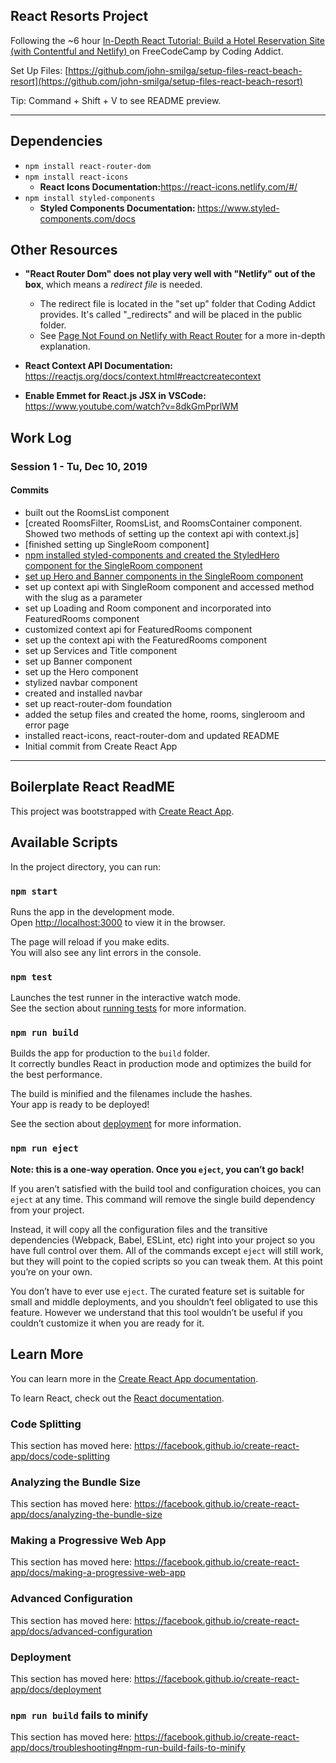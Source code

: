 
## React Resorts Project

Following the ~6 hour [In-Depth React Tutorial: Build a Hotel Reservation Site (with Contentful and Netlify)
](https://www.youtube.com/watch?v=LXJOvkVYQqA) on FreeCodeCamp by Coding Addict.

Set Up Files: [https://github.com/john-smilga/setup-files-react-beach-resort](https://github.com/john-smilga/setup-files-react-beach-resort)

Tip: Command + Shift + V to see README preview.

<hr/>



## Dependencies 

* ```npm install react-router-dom```
* ```npm install react-icons```
    * <strong>React Icons Documentation:</strong>https://react-icons.netlify.com/#/ 
* ```npm install styled-components```
    * <strong>Styled Components Documentation: </strong>https://www.styled-components.com/docs


## Other Resources

* <strong>"React Router Dom" does not play very well with "Netlify" out of the box</strong>, which means  a <em>redirect file</em> is needed.
  * The redirect file is located in the "set up" folder that Coding Addict provides. It's called "_redirects" and will be placed in the public folder.
  * See [Page Not Found on Netlify with React Router](https://sung.codes/blog/2018/12/18/page-not-found-on-netlify-with-react-router/) for a more in-depth explanation.

* <strong>React Context API Documentation: </strong>https://reactjs.org/docs/context.html#reactcreatecontext

* <strong>Enable Emmet for React.js JSX in VSCode: </strong> https://www.youtube.com/watch?v=8dkGmPprlWM


## Work Log

### Session 1 - Tu, Dec 10, 2019

#### Commits

* built out the RoomsList component
* [created RoomsFilter, RoomsList, and RoomsContainer component. Showed two methods of setting up the context api with context.js]
* [finished setting up SingleRoom component]
* [npm installed styled-components and created the StyledHero component for the SingleRoom component](https://github.com/juzdepom/react-resort/commit/cea85b3759898351efab63ab62c32bd9ca44234b)
* [set up Hero and Banner components in the SingleRoom component](https://github.com/juzdepom/react-resort/commit/3c30bf6b5e0be96195f53233d82726a75de66691)
* set up context api with SingleRoom component and accessed method with the slug as a parameter
* set up Loading and Room component and incorporated into FeaturedRooms component
* customized context api for FeaturedRooms component
* set up the context api with the FeaturedRooms component
* set up Services and Title component
* set up Banner component
* set up the Hero component
* stylized navbar component
* created and installed navbar
* set up react-router-dom foundation
* added the setup files and created the home, rooms, singleroom and error page
* installed react-icons, react-router-dom and updated README
* Initial commit from Create React App

<hr/>

## Boilerplate React ReadME

This project was bootstrapped with [Create React App](https://github.com/facebook/create-react-app).

## Available Scripts

In the project directory, you can run:

### `npm start`

Runs the app in the development mode.<br />
Open [http://localhost:3000](http://localhost:3000) to view it in the browser.

The page will reload if you make edits.<br />
You will also see any lint errors in the console.

### `npm test`

Launches the test runner in the interactive watch mode.<br />
See the section about [running tests](https://facebook.github.io/create-react-app/docs/running-tests) for more information.

### `npm run build`

Builds the app for production to the `build` folder.<br />
It correctly bundles React in production mode and optimizes the build for the best performance.

The build is minified and the filenames include the hashes.<br />
Your app is ready to be deployed!

See the section about [deployment](https://facebook.github.io/create-react-app/docs/deployment) for more information.

### `npm run eject`

**Note: this is a one-way operation. Once you `eject`, you can’t go back!**

If you aren’t satisfied with the build tool and configuration choices, you can `eject` at any time. This command will remove the single build dependency from your project.

Instead, it will copy all the configuration files and the transitive dependencies (Webpack, Babel, ESLint, etc) right into your project so you have full control over them. All of the commands except `eject` will still work, but they will point to the copied scripts so you can tweak them. At this point you’re on your own.

You don’t have to ever use `eject`. The curated feature set is suitable for small and middle deployments, and you shouldn’t feel obligated to use this feature. However we understand that this tool wouldn’t be useful if you couldn’t customize it when you are ready for it.

## Learn More

You can learn more in the [Create React App documentation](https://facebook.github.io/create-react-app/docs/getting-started).

To learn React, check out the [React documentation](https://reactjs.org/).

### Code Splitting

This section has moved here: https://facebook.github.io/create-react-app/docs/code-splitting

### Analyzing the Bundle Size

This section has moved here: https://facebook.github.io/create-react-app/docs/analyzing-the-bundle-size

### Making a Progressive Web App

This section has moved here: https://facebook.github.io/create-react-app/docs/making-a-progressive-web-app

### Advanced Configuration

This section has moved here: https://facebook.github.io/create-react-app/docs/advanced-configuration

### Deployment

This section has moved here: https://facebook.github.io/create-react-app/docs/deployment

### `npm run build` fails to minify

This section has moved here: https://facebook.github.io/create-react-app/docs/troubleshooting#npm-run-build-fails-to-minify

